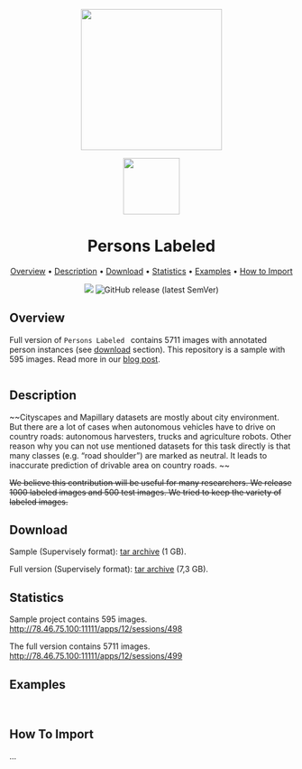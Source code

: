 <div align="center" markdown> 

<img src="https://i.imgur.com/UdBujFN.png" width="250" /> <br>

<img src="" width="100"/> 

# Persons Labeled  

<p align="center">

  <a href="#overview">Overview</a> •
  <a href="#description">Description</a> •
  <a href="#download">Download</a> •
  <a href="#statistics">Statistics</a> •
  <a href="#examples">Examples</a> •
  <a href="#how-to-import">How to Import</a> 
</p>

[![](https://img.shields.io/badge/slack-chat-green.svg?logo=slack)](https://supervise.ly/slack) 
![GitHub release (latest SemVer)](https://img.shields.io/github/v/release/supervisely-ecosystem/persons-labeled)
</div>



## Overview 

Full version of `Persons Labeled ` contains 5711 images with annotated person instances (see <a href="#download">download</a> section). This repository is a sample with 595 images. Read more in our <a href="https://hackernoon.com/releasing-supervisely-person-dataset-for-teaching-machines-to-segment-humans-1f1fc1f28469">blog post</a>.

![]()

## Description 

~~Cityscapes and Mapillary datasets are mostly about city environment. But there are a lot of cases when autonomous vehicles have to drive on country roads: autonomous harvesters, trucks and agriculture robots. Other reason why you can not use mentioned datasets for this task directly is that many classes (e.g. “road shoulder”) are marked as neutral. It leads to inaccurate prediction of drivable area on country roads. ~~

~~We believe this contribution will be useful for many researchers. We release 1000 labeled images and 500 test images. We tried to keep the variety of labeled images.~~

## Download

Sample (Supervisely format): [tar archive](https://cloud.enterprise.deepsystems.io/s/7VyML7ynZ9L1KEK/download) (1 GB).

Full version (Supervisely format): [tar archive](https://cloud.enterprise.deepsystems.io/s/TK2z5TLYoAPl1w6/download) (7,3 GB).


## Statistics

Sample project contains 595 images. 
http://78.46.75.100:11111/apps/12/sessions/498
![]()

The full version contains 5711 images. 
http://78.46.75.100:11111/apps/12/sessions/499
![]()

## Examples

![]() ![]() ![]()

## How To Import

...
